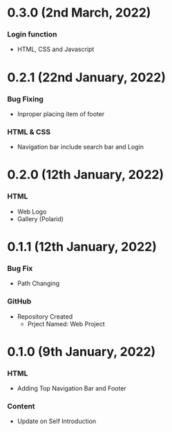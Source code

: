 # 0.3.0 (2nd March, 2022)
### Login function
* HTML, CSS and Javascript


# 0.2.1 (22nd January, 2022)
### Bug Fixing
* Inproper placing item of footer

### HTML & CSS
* Navigation bar include search bar and Login

# 0.2.0 (12th January, 2022)

### HTML
* Web Logo
* Gallery (Polarid)



# 0.1.1 (12th January, 2022)

### Bug Fix
* Path Changing

### GitHub
* Repository Created
  * Prject Named: Web Project


# 0.1.0 (9th January, 2022)

### HTML
* Adding Top Navigation Bar and Footer

### Content
* Update on Self Introduction